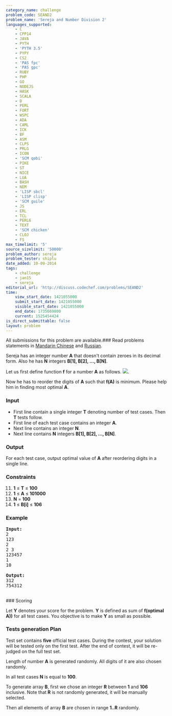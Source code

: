 ```yaml
---
category_name: challenge
problem_code: SEAND2
problem_name: 'Sereja and Number Division 2'
languages_supported:
    - C
    - CPP14
    - JAVA
    - PYTH
    - 'PYTH 3.5'
    - PYPY
    - CS2
    - 'PAS fpc'
    - 'PAS gpc'
    - RUBY
    - PHP
    - GO
    - NODEJS
    - HASK
    - SCALA
    - D
    - PERL
    - FORT
    - WSPC
    - ADA
    - CAML
    - ICK
    - BF
    - ASM
    - CLPS
    - PRLG
    - ICON
    - 'SCM qobi'
    - PIKE
    - ST
    - NICE
    - LUA
    - BASH
    - NEM
    - 'LISP sbcl'
    - 'LISP clisp'
    - 'SCM guile'
    - JS
    - ERL
    - TCL
    - PERL6
    - TEXT
    - 'SCM chicken'
    - CLOJ
    - FS
max_timelimit: '5'
source_sizelimit: '50000'
problem_author: sereja
problem_tester: shiplu
date_added: 10-09-2014
tags:
    - challenge
    - jan15
    - sereja
editorial_url: 'http://discuss.codechef.com/problems/SEAND2'
time:
    view_start_date: 1421055000
    submit_start_date: 1421055000
    visible_start_date: 1421055000
    end_date: 1735669800
    current: 1525454424
is_direct_submittable: false
layout: problem
---
```

All submissions for this problem are available.###  Read problems statements in [Mandarin Chinese](http://www.codechef.com/download/translated/JAN15/mandarin/SEAND2.pdf) and [Russian](http://www.codechef.com/download/translated/JAN15/russian/SEAND2.pdf).

Sereja has an integer number **A** that doesn't contain zeroes in its decimal form.
Also he has **N** integers **B\[1\], B\[2\], ..., B\[N\]**.

Let us first define function **f** for a number **A** as follows. 
![](https://codechef_shared.s3.amazonaws.com/download/JAN15/SEAND2.equation.png).

Now he has to reorder the digits of **A** such that **f(A)** is minimum.
Please help him in finding most optimal **A**.

### Input

- First line contain a single integer **T** denoting number of test cases. Then **T** tests follow.
- First line of each test case contains an integer **A**.
- Next line contains an integer **N**.
- Next line contains **N** integers **B\[1\], B\[2\], ..., B\[N\]**.

### Output

For each test case, output optimal value of **A** after reordering digits in a single line.

### Constraints

11. **1** ≤ **T** ≤ **100**
12. **1** ≤ **A** ≤ **101000**
13. **N** = **100**
14. **1** ≤ **B\[i\]** ≤ **106**
### Example

<pre><b>Input:</b>
2
123
2
2 3
123457
1
10

<b>Output:</b>
312
754312

</pre>### Scoring

Let **Y** denotes your score for the problem. **Y** is defined as sum of **f(optimal A))** for all test cases.
You objective is to make **Y** as small as possible.

### Tests generation Plan

Test set contains **five** official test cases.
During the contest, your solution will be tested only on the first test. After the end of contest, it will be re-judged on the full test set.

Length of number **A** is generated randomly. All digits of it are also chosen randomly.

In all test cases **N** is equal to **100**.

To generate array **B**, first we chose an integer **R** between **1** and **106** inclusive. Note that **R** is
not randomly generated, it will be manually selected.

Then all elements of array **B** are chosen in range **1..R** randomly.

